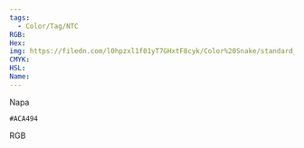 ```yaml
---
tags:
  - Color/Tag/NTC
RGB:
Hex:
img: https://filedn.com/l0hpzxl1f01yT7GHxtF8cyk/Color%20Snake/standard_csv_to_svg//ACA494.svg
CMYK:
HSL:
Name:
---
```

Napa
```palette
#ACA494
```
RGB
